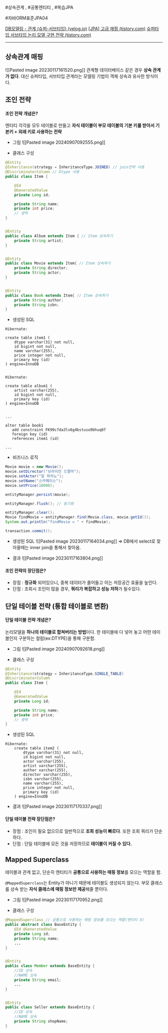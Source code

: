 #상속관계 , #공통엔티티 , #복습JPA

#자바ORM표준JPA04

[DB모델링 - 관계 (슈퍼-서브타입) (velog.io)](https://velog.io/@mindddi/DB%EB%AA%A8%EB%8D%B8%EB%A7%81-%EA%B4%80%EA%B3%84%EC%8A%88%ED%8D%BC-%EC%84%9C%EB%B8%8C%ED%83%80%EC%9E%85)
[[JPA] 고급 매핑 (tistory.com)](https://blogshine.tistory.com/350)
[슈퍼타입 서브타입 논리 모델 구현 전략 (tistory.com)](https://code-mania.tistory.com/72)

----

## 상속관계 매핑
![[Pasted image 20230117161520.png]]
관계형 데이터베이스 같은 경우 **상속 관계가 없다**. 대신 슈퍼타입, 서브타입 관계라는 모델링 기법이 객체 상속과 유사한 방식이다.


## 조인 전략 
####  조인 전략 개념은?
엔티티 각각을 모두 테이블로 만들고 **자식 테이블이 부모 테이블의 기본 키를 받아서 기본키 + 외래 키로 사용하는 전략**

- 그림
![[Pasted image 20240907092555.png]]


- 클래스 구성
```java
@Entity
@Inheritance(strategy = InheritanceType.JOINED) // join전략 사용
@DiscriminatorColumn // Dtype 사용
public class Item {

    @Id
    @GeneratedValue
    private Long id;

    private String name;
    private int price;
    // 생략
}


@Entity
public class Album extends Item { // Item 상속하기
    private String artist;
}


@Entity
public class Movie extends Item{ // Item 상속하기
    private String director;
    private String actor;
}


@Entity
public class Book extends Item{ // Item 상속하기
    private String author;
    private String isbn;
}
```


- 생성된 SQL
```
Hibernate: 

create table item1 (
    dtype varchar(31) not null,
	id bigint not null,
	name varchar(255),
	price integer not null,
	primary key (id)
) engine=InnoDB


Hibernate: 

create table album1 (
    artist varchar(255),
	id bigint not null,
	primary key (id)
) engine=InnoDB


...

alter table book1 
   add constraint FK99cfda3lv6g4bstuso9bhuq0f 
   foreign key (id) 
   references item1 (id)

...
```


- 비즈니스 로직
```java
Movie movie = new Movie();
movie.setDirector("브라이언 드팔마");
movie.setActor("알 파치노");
movie.setName("스카페이스");
movie.setPrice(10000);

entityManager.persist(movie);

entityManager.flush(); // 동기화 

entityManager.clear(); 
Movie findMovie = entityManager.find(Movie.class, movie.getId()); 
System.out.println("findMovie = " + findMovie); 

transaction.commit();
```


- 생성된 SQL
![[Pasted image 20230117164034.png]]
=> DB에서 select로 찾아올때는 inner join을 통해서 찾아옴.

- 결과
![[Pasted image 20230117163804.png]]


####  조인 전략의 장단점은?
- 장점 : **정규화** 되어있으니, 중복 데이터가 줄어들고 이는 저장공간 효율을 높인다.
- 단점 : 조회시 조인이 많을 경우, **쿼리가 복잡하고 성능 저하**가 될수있다.


## 단일 테이블 전략 (통합 테이블로 변환)
#### 단일 테이블 전략 개념은?
논리모델을 **하나의 테이블로 합쳐버리는 방법**이다. 한 테이블에 다 넣어 놓고 어떤 테이블인지 구분하는 컬럼(ex:DTYPE)을 통해 구분함.

- 그림
![[Pasted image 20240907092618.png]]

- 클래스 구성
```java
@Entity
@Inheritance(strategy = InheritanceType.SINGLE_TABLE)
@DiscriminatorColumn
public class Item {

    @Id
    @GeneratedValue
    private Long id;

    private String name;
    private int price;
    // 생략
}
```

- 생성된 SQL
```
Hibernate: 
    create table item2 (
        dtype varchar(31) not null,
        id bigint not null,
        actor varchar(255),
        artist varchar(255),
        author varchar(255),
        director varchar(255),
        isbn varchar(255),
        name varchar(255),
        price integer not null,
        primary key (id)
    ) engine=InnoDB
```

- 결과
![[Pasted image 20230117170337.png]]

####  단일 테이블 전략 장단점은?
- 장점 : 조인이 필요 없으므로 일반적으로 **조회 성능이 빠르다**. 또한 조회 쿼리가 단순하다.
- 단점 : 단일 테이블에 모든 것을 저장하므로 **테이블이 커질 수 있다.**


## Mapped Superclass
테이블과 관계 없고, 단순히 엔티티가 **공통으로 사용하는 매핑 정보**를 모으는 역할을 함.

`@MappedSuperclass`는 Entity가 아니기 때문에 테이블도 생성되지 않는다. 부모 클래스를 상속 받는 **자식 클래스에 매핑 정보만 제공**해줄 뿐이다.

- 그림
![[Pasted image 20230117170952.png]]

- 클래스 구성
```java
@MappedSuperclass // 공통으로 사용하는 매핑 정보를 모으는 역할(엔티티 X)
public abstract class BaseEntity {
	@Id @GeneratedValue
	private Long id;
	private String name;
	...
}


@Entity
public class Member extends BaseEntity {
	//ID 상속
	//NAME 상속
	private String email;
	...
}


@Entity
public class Seller extends BaseEntity {
	//ID 상속
	//NAME 상속
	private String shopName;
}
```